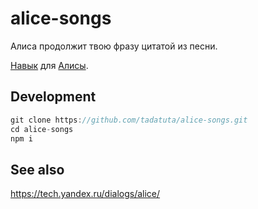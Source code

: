 # alice-songs

Алиса продолжит твою фразу цитатой из песни.

[Навык](https://tech.yandex.ru/dialogs/alice/) для [Алисы](https://alice.yandex.ru/).

## Development

```js
git clone https://github.com/tadatuta/alice-songs.git
cd alice-songs
npm i
```

## See also

https://tech.yandex.ru/dialogs/alice/

